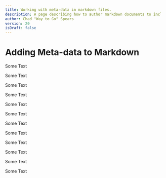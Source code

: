 ```yaml
---
title: Working with meta-data in markdown files.
description: A page describing how to author markdown documents to include meta data....
author: Chad "Way to Go" Spears
version: 20
isDraft: false
---
```


# Adding Meta-data to Markdown

Some Text

Some Text

Some Text

Some Text

Some Text

Some Text

Some Text

Some Text

Some Text

Some Text

Some Text

Some Text
